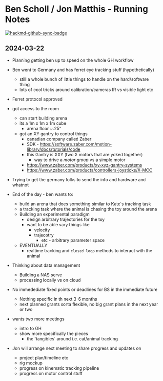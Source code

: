 # Ben Scholl / Jon Matthis - Running Notes

[![hackmd-github-sync-badge](https://hackmd.io/svBEsisvQ1yc8UMgiw97Wg/badge)](https://hackmd.io/svBEsisvQ1yc8UMgiw97Wg)


## 2024-03-22
- Planning getting ben up to speed on the whole GH workflow
- Ben went to Germany and has ferret eye tracking stuff (hypothetically) 
    - still a whole bunch of little things to handle on the hard/software thing
    - lots of cool tricks around calibration/cameras IR vs visible light etc
- Ferret protocol approved
- got access to the room 
    - can start building arena 
    - its a 1m x 1m x 1m  cube
        - arena floor ~.25"
    - got an XY gantry to control things
        - canadian company called Zaber
        - SDK - https://software.zaber.com/motion-library/docs/tutorials/code
        - this Gantry is XXY (two X motors that are yoked together)
            - way to drive a *motor group* vs a simple motor
        - https://www.zaber.com/products/xy-xyz-gantry-systems
        - https://www.zaber.com/products/controllers-joysticks/X-MCC

- Trying to get the germany folks to send the info and hardware and whatnot
- End of the day - ben wants to:
    - build an arena that does something similar to Kate's tracking task
    - a tracking task where the animal is chasing the toy around the arena
    - Building an experimental paradigm
        - design arbitrary trajectories for the toy 
        - want to be able vary things like
            - velocity
            - trajecotry
                - etc - arbitrary parameter space 
    - EVENTUALLY
        - realtime tracking and `closed loop` methods to interact with the animal
- Thinking about data management
    - Building a NAS serve
    - processing locally vs on cloud
- No immedediate fixed points or deadlines for BS in the immediate future
    - Nothing specific in th next 3-6 months
    - next planned grants sorta flexible, no big grant plans in the next year or two 
- wants two more meetings
    - intro to GH 
    - show more specifically the pieces
        - the 'tangibles' around i.e. cat/animal tracking
- Jon will arrange next meeting to share progress and updates on
    - project plan/timeline etc
    - rig mockup
    - progress on kinematic tracking pipeline
    - progress on motor control stuff 